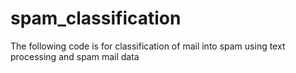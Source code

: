 # spam_classification

The following code is for classification of mail into spam using text processing and spam mail data 
